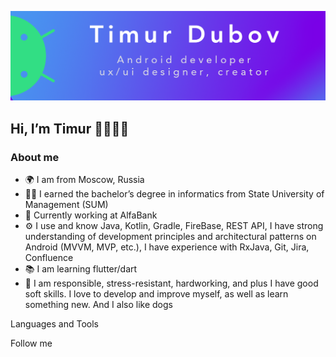 ![Header](https://github.com/TimurDubov/TimurDubov/blob/main/assets/GitHubLogo.png) 

## Hi, I’m Timur 👋👨🏻‍💻

### About me

* 🌍 I am from Moscow, Russia
* 👨‍🎓 I earned the bachelor’s degree in informatics from State University of Management (SUM)
* 🏢 Currently working at AlfaBank
* ⚙️ I use and know Java, Kotlin, Gradle, FireBase, REST API, I have strong understanding of development principles and architectural patterns on Android (MVVM, MVP, etc.), I have experience with RxJava, Git, Jira, Confluence
* 📚 I am learning flutter/dart
* 💬 I am responsible, stress-resistant, hardworking, and plus I have good soft skills. I love to develop and improve myself, as well as learn something new. And I also like dogs


Languages and Tools

Follow me




